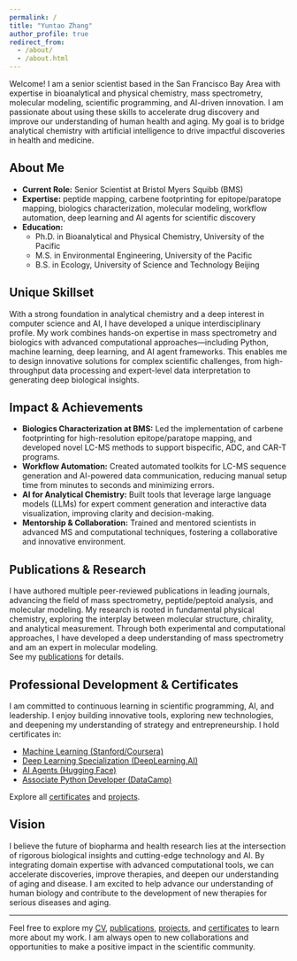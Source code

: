 ```yaml
---
permalink: /
title: "Yuntao Zhang"
author_profile: true
redirect_from: 
  - /about/
  - /about.html
---
```


Welcome! I am a senior scientist based in the San Francisco Bay Area with expertise in bioanalytical and physical chemistry, mass spectrometry, molecular modeling, scientific programming, and AI-driven innovation. I am passionate about using these skills to accelerate drug discovery and improve our understanding of human health and aging. My goal is to bridge analytical chemistry with artificial intelligence to drive impactful discoveries in health and medicine.

## About Me

- **Current Role:** Senior Scientist at Bristol Myers Squibb (BMS)
- **Expertise:** peptide mapping, carbene footprinting for epitope/paratope mapping, biologics characterization, molecular modeling, workflow automation, deep learning and AI agents for scientific discovery
- **Education:**
  - Ph.D. in Bioanalytical and Physical Chemistry, University of the Pacific
  - M.S. in Environmental Engineering, University of the Pacific
  - B.S. in Ecology, University of Science and Technology Beijing

## Unique Skillset

With a strong foundation in analytical chemistry and a deep interest in computer science and AI, I have developed a unique interdisciplinary profile. My work combines hands-on expertise in mass spectrometry and biologics with advanced computational approaches—including Python, machine learning, deep learning, and AI agent frameworks. This enables me to design innovative solutions for complex scientific challenges, from high-throughput data processing and expert-level data interpretation to generating deep biological insights.

## Impact & Achievements

- **Biologics Characterization at BMS:** Led the implementation of carbene footprinting for high-resolution epitope/paratope mapping, and developed novel LC-MS methods to support bispecific, ADC, and CAR-T programs.
- **Workflow Automation:** Created automated toolkits for LC-MS sequence generation and AI-powered data communication, reducing manual setup time from minutes to seconds and minimizing errors.
- **AI for Analytical Chemistry:** Built tools that leverage large language models (LLMs) for expert comment generation and interactive data visualization, improving clarity and decision-making.
- **Mentorship & Collaboration:** Trained and mentored scientists in advanced MS and computational techniques, fostering a collaborative and innovative environment.

## Publications & Research

I have authored multiple peer-reviewed publications in leading journals, advancing the field of mass spectrometry, peptide/peptoid analysis, and molecular modeling. My research is rooted in fundamental physical chemistry, exploring the interplay between molecular structure, chirality, and analytical measurement. Through both experimental and computational approaches, I have developed a deep understanding of mass spectrometry and am an expert in molecular modeling.  
See my [publications](/publications/) for details.

## Professional Development & Certificates

I am committed to continuous learning in scientific programming, AI, and leadership. I enjoy building innovative tools, exploring new technologies, and deepening my understanding of strategy and entrepreneurship. I hold certificates in:
- [Machine Learning (Stanford/Coursera)](/certificates/machine-learning-stanfordonline-coursera-2024/)
- [Deep Learning Specialization (DeepLearning.AI)](/certificates/deep-learning-specialization-deeplearningai-coursera-2024/)
- [AI Agents (Hugging Face)](/certificates/agents-course-huggingface-2025/)
- [Associate Python Developer (DataCamp)](/certificates/associate-python-developer-datacamp-2024/)

Explore all [certificates](/certificates/) and [projects](/#projects).

## Vision

I believe the future of biopharma and health research lies at the intersection of rigorous biological insights and cutting-edge technology and AI. By integrating domain expertise with advanced computational tools, we can accelerate discoveries, improve therapies, and deepen our understanding of aging and disease. I am excited to help advance our understanding of human biology and contribute to the development of new therapies for serious diseases and aging.

---

Feel free to explore my [CV](/cv/), [publications](/publications/), [projects](/#projects), and [certificates](/certificates/) to learn more about my work. I am always open to new collaborations and opportunities to make a positive impact in the scientific community.


